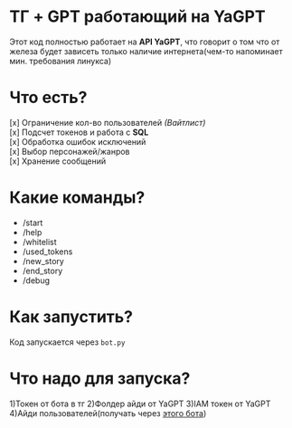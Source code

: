 # ТГ + GPT работающий на YaGPT
Этот код полностью работает на **API YaGPT**, что говорит о том что от железа будет зависеть только наличие интернета(чем-то напоминает мин. требования линукса)
# Что есть?
[x] Ограничение кол-во пользователей *(Вайтлист)*  
[x] Подсчет токенов и работа с **SQL**\
[x] Обработка ошибок исключений\
[x] Выбор персонажей/жанров\
[x] Хранение сообщений
# Какие команды?
- /start
- /help
- /whitelist
- /used_tokens
- /new_story
- /end_story
- /debug
# Как запустить?
Код запускается через `bot.py`
# Что надо для запуска?
1)Токен от бота в тг
2)Фолдер айди от YaGPT
3)IAM токен от YaGPT
4)Айди пользователей(получать через [этого бота](@https://t.me/userdatailsbot))